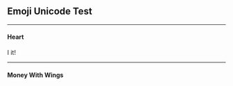 ## Emoji Unicode Test

---

#### Heart

I <i class="em em-heart"></i> it!

---

#### Money With Wings

<i class="em em-money_with_wings"></i>
